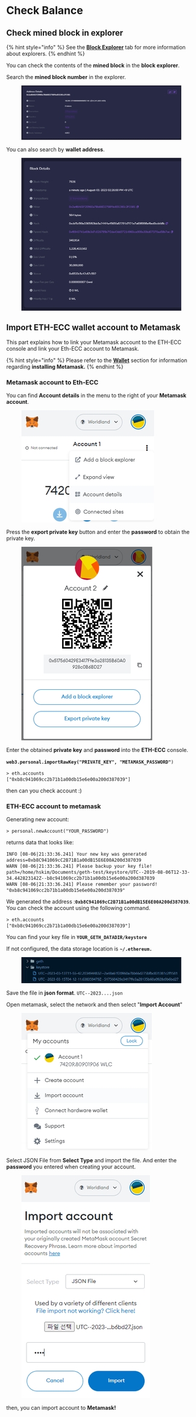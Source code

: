 # Check Balance

## **Check mined block in explorer**

{% hint style="info" %}
See the [**Block Explorer**](../../user/user/block-explorer.md) tab for more information about explorers.
{% endhint %}

You can check the contents of the **mined block** in the **block explorer**.

Search the **mined block number** in the explorer.

<figure><img src="https://raw.githubusercontent.com/cryptoecc/WorldlLand-Docs/master/.gitbook/assets/scan_1.png" alt=""><figcaption></figcaption></figure>

You can also search by **wallet address**.

<figure><img src="https://raw.githubusercontent.com/cryptoecc/WorldlLand-Docs/master/.gitbook/assets/scan_2.png" alt=""><figcaption></figcaption></figure>

## Import ETH-ECC wallet account to Metamask

This part explains how to link your Metamask account to the ETH-ECC console and link your Eth-ECC account to Metamask.

{% hint style="info" %}
Please refer to the [**Wallet**](../../user/user/wallet.md) section for information regarding **installing Metamask.**
{% endhint %}

### Metamask account  to Eth-ECC

You can find **Account details** in the menu to the right of your **Metamask account**.

<figure><img src="../../.gitbook/assets/account_details.png" alt=""><figcaption></figcaption></figure>

Press the **export private key** button and enter the **password** to obtain the private key.

<figure><img src="../../.gitbook/assets/export_private_key.png" alt=""><figcaption></figcaption></figure>

Enter the obtained **private key** and **password** into the **ETH-ECC** console.

**`web3.personal.importRawKey("PRIVATE_KEY", "METAMASK_PASSWORD"`**`)`

```
> eth.accounts
["0xb8c941069cc2b71b1a00db15e6e00a200d387039"]
```

then can you check account :)

### ETH-ECC account to metamask

Generating new account:

```
> personal.newAccount("YOUR_PASSWORD")
```

returns data that looks like:

```
INFO [08-06|21:33:36.241] Your new key was generated               address=0xb8C941069cC2B71B1a00dB15E6E00A200d387039
WARN [08-06|21:33:36.241] Please backup your key file!             path=/home/hskim/Documents/geth-test/keystore/UTC--2019-08-06T12-33-34.442823142Z--b8c941069cc2b71b1a00db15e6e00a200d387039
WARN [08-06|21:33:36.241] Please remember your password! 
"0xb8c941069cc2b71b1a00db15e6e00a200d387039"
```

We generated the address :**`0xb8C941069cC2B71B1a00dB15E6E00A200d387039`**. You can check the account using the following command.

```
> eth.accounts
["0xb8c941069cc2b71b1a00db15e6e00a200d387039"]
```



You can find your key file in **`YOUR_GETH_DATADIR/keystore`**

If not configured, the data storage location is **`~/.ethereum.`**

<figure><img src="https://raw.githubusercontent.com/cryptoecc/WorldlLand-Docs/master/.gitbook/assets/UTCFILE.png" alt=""><figcaption></figcaption></figure>

Save the file in **json format**. `UTC--2023....json`

Open metamask, select the network and then select "**Import Account**"

<figure><img src="https://raw.githubusercontent.com/cryptoecc/WorldlLand-Docs/master/.gitbook/assets/import%20account.png" alt=""><figcaption></figcaption></figure>

Select JSON File from **Select Type** and import the file. And enter the **password** you entered when creating your account.

<figure><img src="../../.gitbook/assets/import_json.png" alt=""><figcaption></figcaption></figure>

then, you can import account to **Metamask!**



